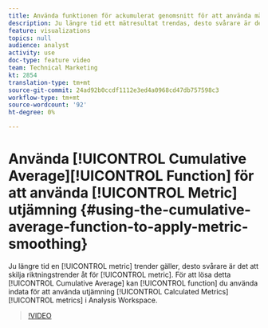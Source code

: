 ```yaml
---
title: Använda funktionen för ackumulerat genomsnitt för att använda måttutjämning
description: Ju längre tid ett mätresultat trendas, desto svårare är det att skilja riktningstrender åt för mätvärdet. För att lösa detta kan funktionen Cumulative Average i Calculated Metrics användas för att utjämna mätvärden i Analysis Workspace.
feature: visualizations
topics: null
audience: analyst
activity: use
doc-type: feature video
team: Technical Marketing
kt: 2854
translation-type: tm+mt
source-git-commit: 24ad92b0ccdf1112e3ed4a0968cd47db757598c3
workflow-type: tm+mt
source-wordcount: '92'
ht-degree: 0%

---
```



# Använda [!UICONTROL Cumulative Average][!UICONTROL Function] för att använda [!UICONTROL Metric] utjämning {#using-the-cumulative-average-function-to-apply-metric-smoothing}

Ju längre tid en [!UICONTROL metric] trender gäller, desto svårare är det att skilja riktningstrender åt för [!UICONTROL metric]. För att lösa detta [!UICONTROL Cumulative Average] kan [!UICONTROL function] du använda indata för att använda utjämning [!UICONTROL Calculated Metrics] [!UICONTROL metrics] i Analysis Workspace.

>[!VIDEO](https://video.tv.adobe.com/v/27068/?quality=9)
